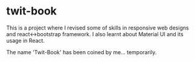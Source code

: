 # twit-book

This is a project where I revised some of skills in responsive web designs and react<->bootstrap framework.
I also learnt about Material UI and its usage in React.

The name 'Twit-Book' has been coined by me... temporarily.
